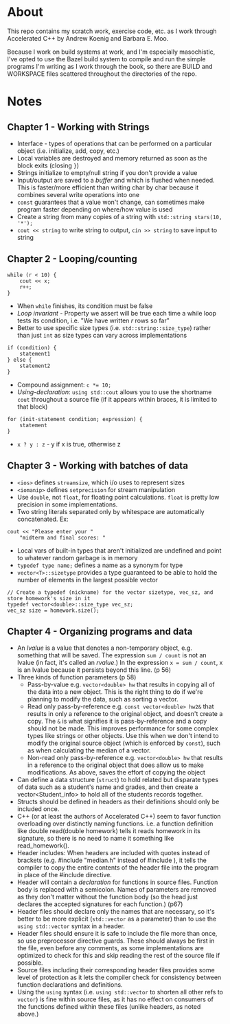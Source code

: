 # About

This repo contains my scratch work, exercise code, etc. as I work through Accelerated C++ by Andrew Koenig and Barbara E. Moo.

Because I work on build systems at work, and I'm especially masochistic, I've opted to use the Bazel build system to compile and run the simple programs I'm writing as I work through the book, so there are BUILD and WORKSPACE files scattered throughout the directories of the repo.

# Notes

## Chapter 1 - Working with Strings
- Interface - types of operations that can be performed on a particular object (i.e. initialize, add, copy, etc.)
- Local variables are destroyed and memory returned as soon as the block exits (closing `}`)
- Strings initialize to empty/null string if you don't provide a value
- Input/output are saved to a *buffer* and which is flushed when needed. This is faster/more efficient than writing char by char because it combines several write operations into one
- `const` guarantees that a value won't change, can sometimes make program faster depending on where/how value is used
- Create a string from many copies of a string with `std::string stars(10, '*');`
- `cout << string` to write string to output, `cin >> string` to save input to string

## Chapter 2 - Looping/counting
```
while (r < 10) {
	cout << x;
	r++;
}
```
- When `while` finishes, its condition must be false
- *Loop invariant* - Property we assert will be true each time a while loop tests its condition, i.e. "We have written _r_ rows so far"
- Better to use specific size types (i.e. `std::string::size_type`) rather than just `int` as size types can vary across implementations

```
if (condition) {
	statement1
} else {
	statement2
}
```
- Compound assignment: `c *= 10;`
- *Using-declaration*: `using std::cout` allows you to use the shortname `cout` throughout a source file (if it appears within braces, it is limited to that block)
```
for (init-statement condition; expression) {
	statement
}
```
- `x ? y : z` - y if x is true, otherwise z

## Chapter 3 - Working with batches of data
- `<ios>` defines `streamsize`, which i/o uses to represent sizes
- `<iomanip>` defines `setprecision` for stream manipulation
- Use `double`, not `float`, for floating point calculations. `float` is pretty low precision in some implementations.
- Two string literals separated only by whitespace are automatically concatenated. Ex:
```
cout << "Please enter your "
	"midterm and final scores: "
```
- Local vars of built-in types that aren't initialized are undefined and point to whatever random garbage is in memory
- `typedef type name;` defines a name as a synonym for type
- `vector<T>::sizetype` provides a type guaranteed to be able to hold the number of elements in the largest possible vector
```
// Create a typedef (nickname) for the vector sizetype, vec_sz, and store homework's size in it
typedef vector<double>::size_type vec_sz;
vec_sz size = homework.size();
```

## Chapter 4 - Organizing programs and data
- An _lvalue_ is a value that denotes a non-temporary object, e.g. something that will be saved. The expression `sum / count` is not an lvalue (in fact, it's called an _rvalue_.) In the expression `x = sum / count`, x is an lvalue because it persists beyond this line. (p 56)
- Three kinds of function parameters (p 58)
	- Pass-by-value e.g. `vector<double> hw` that results in copying all of the data into a new object. This is the right thing to do if we're planning to modify the data, such as sorting a vector.
	- Read only pass-by-reference e.g. `const vector<double> hw2&` that results in only a reference to the original object, and doesn't create a copy. The `&` is what signifies it is pass-by-reference and a copy should not be made. This improves performance for some complex types like strings or other objects. Use this when we don't intend to modify the original source object (which is enforced by `const`), such as when calculating the median of a vector.
	- Non-read only pass-by-reference e.g. `vector<double> hw` that results in a reference to the original object that does allow us to make modifications. As above, saves the effort of copying the object
- Can define a data structure (`struct`) to hold related but disparate types of data such as a student's name and grades, and then create a vector<Student_info> to hold all of the students records together.
- Structs should be defined in headers as their definitions should only be included once.
- C++ (or at least the authors of Accelerated C++) seem to favor function overloading over distinctly naming functions. i.e. a function definition like double read(double homework) tells it reads homework in its signature, so there is no need to name it something like read_homework().
- Header includes: When headers are included with quotes instead of brackets (e.g. #include "median.h" instead of #include <vector>), it tells the compiler to copy the entire contents of the header file into the program in place of the #include directive.
- Header will contain a _declaration_ for functions in source files. Function body is replaced with a semicolon. Names of parameters are removed as they don't matter without the function body (so the head just declares the accepted signatures for each function.) (p67)
- Header files should declare only the names that are necessary, so it's better to be more explicit (`std::vector` as a parameter) than to use the `using std::vector` syntax in a header.
- Header files should ensure it is safe to include the file more than once, so use preprocessor directive guards. These should always be first in the file, even before any comments, as some implementations are optimized to check for this and skip reading the rest of the source file if possible.
- Source files including their corresponding header files provides some level of protection as it lets the compiler check for consistency between function declarations and definitions.
- Using the `using` syntax (i.e. `using std::vector` to shorten all other refs to `vector`) is fine within source files, as it has no effect on consumers of the functions defined within these files (unlike headers, as noted above.)

